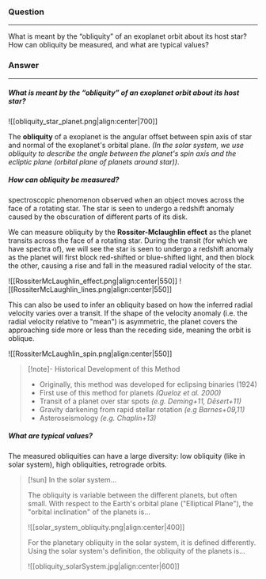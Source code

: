 ### Question
---
What is meant by the “obliquity” of an exoplanet orbit about its host star? How can obliquity be measured, and what are typical values?

### Answer
---
##### What is meant by the “obliquity” of an exoplanet orbit about its host star?

![[obliquity_star_planet.png|align:center|700]]
 
The **obliquity** of a exoplanet is the angular offset between spin axis of star and normal of the exoplanet's orbital plane. *(In the solar system, we use obliquity to describe the angle between the planet's spin axis and the ecliptic plane (orbital plane of planets around star))*. 

##### How can obliquity be measured?

spectroscopic phenomenon observed when an object moves across the face of a rotating star. The star is seen to undergo a redshift anomaly caused by the obscuration of different parts of its disk.

We can measure obliquity by the **Rossiter-Mclaughlin effect** as the planet transits across the face of a rotating star. During the transit (for which we have spectra of), we will see the star is seen to undergo a redshift anomaly as the planet will first block red-shifted or blue-shifted light, and then block the other, causing a rise and fall in the measured radial velocity of the star. 

![[RossiterMcLaughlin_effect.png|align:center|550]]
![[RossiterMcLaughlin_lines.png|align:center|550]]

This can also be used to infer an obliquity based on how the inferred radial velocity varies over a transit. If the shape of the velocity anomaly (i.e. the radial velocity relative to "mean") is asymmetric, the planet covers the approaching side more or less than the receding side, meaning the orbit is oblique.

![[RossiterMcLaughlin_spin.png|align:center|550]]

> [!note]- Historical Development of this Method
> - Originally, this method was developed for eclipsing binaries (1924)
> - First use of this method for planets *(Queloz et al. 2000)*
> - Transit of a planet over star spots *(e.g. Deming+11, Dēsert+11)*
> - Gravity darkening from rapid stellar rotation *(e.g Barnes+09,11)*
> - Asteroseismology *(e.g. Chaplin+13)*

##### What are typical values?

The measured obliquities can have a large diversity: low obliquity (like in solar system), high obliquities, retrograde orbits.

> [!sun] In the solar system...
> 
> The obliquity is variable between the different planets, but often small. With respect to the Earth's orbital plane ("Elliptical Plane"), the "orbital inclination" of the planets is...
> 
> ![[solar_system_obliquity.png|align:center|400]]
> 
> For the planetary obliquity in the solar system, it is defined differently. Using the solar system's definition, the obliquity of the planets is...
> 
> ![[obliquity_solarSystem.jpg|align:center|600]]
